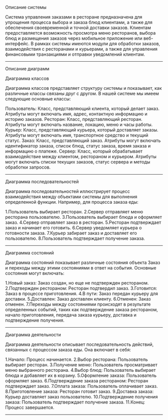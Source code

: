 Описание системы

Система управления заказами в ресторане предназначена для упрощения процесса выбора и заказа блюд клиентами, а также для обеспечения своевременной и точной доставки заказов. Клиентам предоставляется возможность просмотра меню ресторанов, выбора блюд и размещения заказов через мобильное приложение или веб-интерфейс. В рамках системы имеются модули для обработки заказов, взаимодействия с ресторанами и курьерами, а также для управления финансовыми транзакциями и отправки уведомлений клиентам.

--------------------------------------------------------------------------------------------------------------------------------------------------

Описание диаграмм

Диаграмма классов

Диаграмма классов представляет структуру системы и показывает, как различные классы связаны друг с другом. В нашей системе мы имеем следующие основные классы:

Пользователь: Класс, представляющий клиента, который делает заказ. Атрибуты могут включать имя, адрес, контактную информацию и историю заказов.
Ресторан: Класс, представляющий ресторан. Атрибуты могут включать название, локацию, меню и часы работы.
Курьер: Класс, представляющий курьера, который доставляет заказы. Атрибуты могут включать имя, транспортное средство и текущий статус.
Заказ: Класс, представляющий заказ. Атрибуты могут включать идентификатор заказа, список блюд, статус заказа, время заказа и информацию о платеже.
Сервер: Класс, который обрабатывает взаимодействие между клиентом, рестораном и курьером. Атрибуты могут включать списки текущих заказов, статус сервера и методы обработки запросов.

--------------------------------------------------------------------------------------------------------------------------------------------------

Диаграмма последовательностей

Диаграмма последовательностей иллюстрирует процесс взаимодействия между объектами системы для выполнения определенной функции. Например, для процесса заказа еды:

1.Пользователь выбирает ресторан.
2.Сервер отправляет меню ресторана пользователю.
3.Пользователь выбирает блюда и оформляет заказ.
4.Сервер отправляет заказ в ресторан.
5.Ресторан подтверждает заказ и начинает его готовить.
6.Сервер уведомляет курьера о готовности заказа.
7.Курьер забирает заказ и доставляет его пользователю.
8.Пользователь подтверждает получение заказа.

--------------------------------------------------------------------------------------------------------------------------------------------------

Диаграмма состояний

Диаграмма состояний показывает различные состояния объекта Заказ и переходы между этими состояниями в ответ на события. Основные состояния могут включать:

1.Новый заказ: Заказ создан, но еще не подтвержден рестораном.
2.Подтвержден рестораном: Ресторан подтвердил заказ.
3.Готовится: Заказ в процессе приготовления.
4.В пути: Заказ передан курьеру для доставки.
5.Доставлен: Заказ доставлен клиенту.
6.Отменен: Заказ отменен.
7.Переходы между состояниями происходят в результате определенных событий, таких как подтверждение заказа рестораном, начало приготовления, передача заказа курьеру, доставка и подтверждение получения.

--------------------------------------------------------------------------------------------------------------------------------------------------

Диаграмма деятельности

Диаграмма деятельности описывает последовательность действий, связанных с процессом заказа еды. Она включает в себя:

1.Начало: Процесс начинается.
2.Выбор ресторана: Пользователь выбирает ресторан.
3.Получение меню: Пользователь просматривает меню выбранного ресторана.
4.Выбор блюд: Пользователь выбирает блюда и добавляет их в корзину.
5.Оформление заказа: Пользователь оформляет заказ.
6.Подтверждение заказа рестораном: Ресторан подтверждает заказ.
7.Оплата заказа: Пользователь оплачивает заказ.
8.Приготовление заказа: Ресторан готовит заказ.
9.Доставка заказа: Курьер доставляет заказ пользователю.
10.Подтверждение получения заказа: Пользователь подтверждает получение заказа.
11.Конец: Процесс завершается.

--------------------------------------------------------------------------------------------------------------------------------------------------
